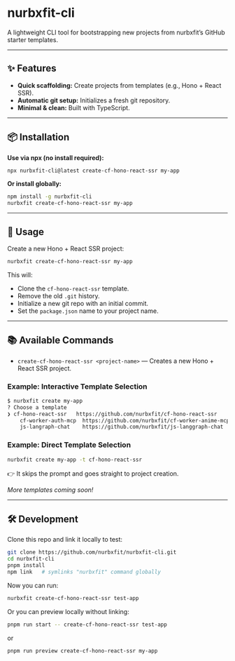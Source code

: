 # nurbxfit-cli

A lightweight CLI tool for bootstrapping new projects from nurbxfit’s GitHub starter templates.

---

## ✨ Features

- **Quick scaffolding:** Create projects from templates (e.g., Hono + React SSR).
- **Automatic git setup:** Initializes a fresh git repository.
- **Minimal & clean:** Built with TypeScript.

---

## 📦 Installation

**Use via npx (no install required):**
```sh
npx nurbxfit-cli@latest create-cf-hono-react-ssr my-app
```

**Or install globally:**
```sh
npm install -g nurbxfit-cli
nurbxfit create-cf-hono-react-ssr my-app
```

---

## 🚀 Usage

Create a new Hono + React SSR project:
```sh
nurbxfit create-cf-hono-react-ssr my-app
```

This will:
- Clone the `cf-hono-react-ssr` template.
- Remove the old `.git` history.
- Initialize a new git repo with an initial commit.
- Set the `package.json` name to your project name.

---

## 📚 Available Commands

- `create-cf-hono-react-ssr <project-name>` — Creates a new Hono + React SSR project.

### Example: Interactive Template Selection

```sh
$ nurbxfit create my-app
? Choose a template
❯ cf-hono-react-ssr   https://github.com/nurbxfit/cf-hono-react-ssr
    cf-worker-auth-mcp  https://github.com/nurbxfit/cf-worker-anime-mcp
    js-langraph-chat    https://github.com/nurbxfit/js-langgraph-chat
```

### Example: Direct Template Selection
```sh
nurbxfit create my-app -t cf-hono-react-ssr
```
👉 It skips the prompt and goes straight to project creation.

*More templates coming soon!*

---

## 🛠 Development

Clone this repo and link it locally to test:

```sh
git clone https://github.com/nurbxfit/nurbxfit-cli.git
cd nurbxfit-cli
pnpm install
npm link   # symlinks "nurbxfit" command globally
```

Now you can run:
```sh
nurbxfit create-cf-hono-react-ssr test-app
```

Or you can preview locally without linking:
```sh
pnpm run start -- create-cf-hono-react-ssr test-app
```
or 
```sh
pnpm run preview create-cf-hono-react-ssr my-app
```
